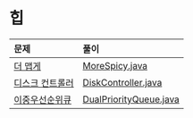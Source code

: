 # 힙

|문제|풀이|
|:---|:---|
|[더 맵게](https://programmers.co.kr/learn/courses/30/lessons/42626)|[MoreSpicy.java](https://github.com/ihaeeun/Algorithms/blob/master/Programmers/Heap/MoreSpicy.java)|
|[디스크 컨트롤러](https://programmers.co.kr/learn/courses/30/lessons/42627)|[DiskController.java](https://github.com/ihaeeun/Algorithms/blob/master/Programmers/Heap/DiskController.java)|
|[이중우선순위큐](https://programmers.co.kr/learn/courses/30/lessons/42628)|[DualPriorityQueue.java](https://github.com/ihaeeun/Algorithms/blob/master/Programmers/Heap/DualPriorityQueue.java)|
